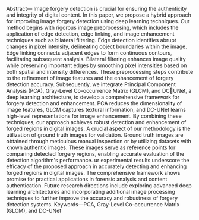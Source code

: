 Abstract— Image forgery detection is crucial for ensuring the authenticity and integrity of digital content. In this paper, we propose a hybrid approach for improving image forgery detection using deep learning techniques. Our method begins 
with rigorous image preprocessing, which includes the application of edge detection, edge linking, and image enhancement techniques such as bilateral filtering. Edge detection identifies abrupt changes in pixel intensity, 
delineating object boundaries within the image. Edge linking connects adjacent edges to form continuous contours, facilitating subsequent analysis. Bilateral filtering enhances image quality while preserving important edges by smoothing 
pixel intensities based on both spatial and intensity differences. 
These preprocessing steps contribute to the refinement of image features and the enhancement of forgery detection accuracy.
Subsequently, we integrate Principal Component Analysis (PCA), Gray-Level Co-occurrence Matrix (GLCM), and DCUNet, a deep learning architecture, to develop a comprehensive framework for forgery detection and enhancement. PCA reduces the dimensionality of image features, GLCM captures 
textural information, and DC-UNet learns high-level representations for image enhancement. By combining these techniques, our approach achieves robust detection and enhancement of forged regions in digital images. 
A crucial aspect of our methodology is the utilization of ground truth images for validation. Ground truth images are obtained through meticulous manual inspection or by utilizing datasets with known authentic images. These images serve as 
reference points for comparing detected forgery regions, enabling accurate evaluation of the detection algorithm's performance.
ur experimental results underscore the efficacy of the proposed approach in accurately detecting and enhancing 
forged regions in digital images. The comprehensive framework shows promise for practical applications in forensic 
analysis and content authentication. Future research directions include exploring advanced deep learning architectures and 
incorporating additional image processing techniques to further improve the accuracy and robustness of forgery 
detection systems.
Keywords—PCA, Gray-Level Co-occurrence Matrix (GLCM), and DC-UNet
